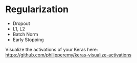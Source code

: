 # Regularization

- Dropout
- L1, L2
- Batch Norm
- Early Stopping

Visualize the activations of your Keras here: https://github.com/philipperemy/keras-visualize-activations
